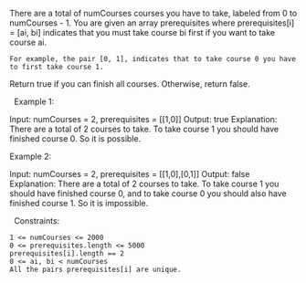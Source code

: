 There are a total of numCourses courses you have to take, labeled from 0 to numCourses - 1. You are given an array prerequisites where prerequisites[i] = [ai, bi] indicates that you must take course bi first if you want to take course ai.


	For example, the pair [0, 1], indicates that to take course 0 you have to first take course 1.


Return true if you can finish all courses. Otherwise, return false.

 
Example 1:

Input: numCourses = 2, prerequisites = [[1,0]]
Output: true
Explanation: There are a total of 2 courses to take. 
To take course 1 you should have finished course 0. So it is possible.


Example 2:

Input: numCourses = 2, prerequisites = [[1,0],[0,1]]
Output: false
Explanation: There are a total of 2 courses to take. 
To take course 1 you should have finished course 0, and to take course 0 you should also have finished course 1. So it is impossible.


 
Constraints:


	1 <= numCourses <= 2000
	0 <= prerequisites.length <= 5000
	prerequisites[i].length == 2
	0 <= ai, bi < numCourses
	All the pairs prerequisites[i] are unique.


